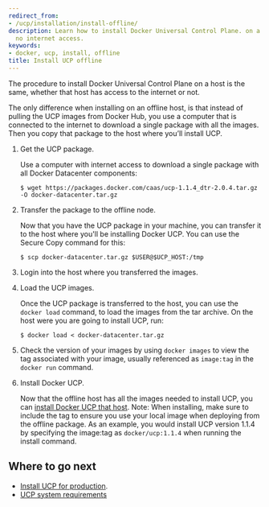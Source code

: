 ```yaml
---
redirect_from:
- /ucp/installation/install-offline/
description: Learn how to install Docker Universal Control Plane. on a machine with
  no internet access.
keywords:
- docker, ucp, install, offline
title: Install UCP offline
---
```


The procedure to install Docker Universal Control Plane on a host is the same,
whether that host has access to the internet or not.

The only difference when installing on an offline host,
is that instead of pulling the UCP images from Docker Hub, you use a
computer that is connected to the internet to download a single package with
all the images. Then you copy that package to the host where you’ll install UCP.


1.  Get the UCP package.

    Use a computer with internet access to download a single package with all
    Docker Datacenter components:

    ```none
    $ wget https://packages.docker.com/caas/ucp-1.1.4_dtr-2.0.4.tar.gz -O docker-datacenter.tar.gz
    ```

2.  Transfer the package to the offline node.

    Now that you have the UCP package in your machine, you can transfer it to the
    host where you'll be installing Docker UCP. You can use the Secure Copy command
    for this:

    ```none
    $ scp docker-datacenter.tar.gz $USER@$UCP_HOST:/tmp
    ```

3.  Login into the host where you transferred the images.

4.  Load the UCP images.

    Once the UCP package is transferred to the host, you can use the
    `docker load` command, to load the images from the tar archive. On the host
    were you are going to install UCP, run:

    ```none
    $ docker load < docker-datacenter.tar.gz
    ```
5.  Check the version of your images by using `docker images` to view the tag associated with your image, usually referenced as `image:tag` in the `docker run` command.

6.  Install Docker UCP.

    Now that the offline host has all the images needed to install UCP,
    you can [install Docker UCP that host](install-production.md). 
    Note: When installing, make sure to include the tag to ensure you use your local image when deploying from the offline package. As an example, you would install UCP version 1.1.4 by specifying the image:tag as `docker/ucp:1.1.4` when running the install command.


## Where to go next

* [Install UCP for production](install-production.md).
* [UCP system requirements](system-requirements.md)
